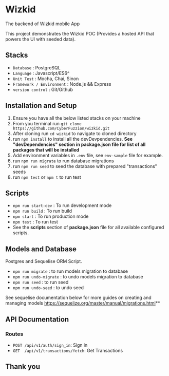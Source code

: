# Wizkid
The backend of Wizkid mobile App

This project demonstrates the Wizkid POC (Provides a hosted API that powers the UI with seeded data).

## Stacks
- ```Database```   : PostgreSQL
- ```Language```   : Javascript/ES6^
- ```Unit Test```   :  Mocha, Chai, Sinon
- ```Framework / Environment```   :  Node.js && Express
- ```version control```   : Git/Github

## Installation and Setup
1. Ensure you have all the below listed stacks on your machine
2. From you terminal run ```git clone https://github.com/CyberFuzzion/wizkid.git```
3. After cloning run ```cd wizkid``` to navigate to cloned directory
4. run ```npm install``` to install all the devDevpendencies. **See "devDependencies" section in package.json file for list of all packages that will be installed**
5. Add environment variables in ```.env``` file, see ```env-sample``` file for example.
6. run ```npm run migrate``` to run database migrations
7. run ```npm run seed``` to seed the database with prepared "transactions" seeds
8. run ```npm test``` or ```npm t``` to run test

## Scripts
- ```npm run start:dev```   : To run development mode
- ```npm run build```   : To run build
- ```npm start```   : To run production mode
- ```npm test```   :  To run test
- See the **scripts** section of **package.json** file for all available configured scripts. 

## Models and Database
Postgres and Sequelise ORM Script.
- ```npm run migrate``` : to run models migration to database
- ```npm run undo-migrate``` : to undo models migration to database
- ```npm run seed``` : to run seed
- ```npm run undo-seed``` : to undo seed

See sequelise documentation below for more guides on creating and managing models https://sequelize.org/master/manual/migrations.html**

## API Documentation
### Routes
- ```POST /api/v1/auth/sign_in```: Sign in
- ```GET  /api/v1/transactions/fetch```: Get Transactions

## Thank you
